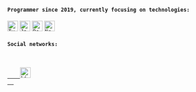 #### `Programmer since 2019, currently focusing on technologies:`

<code><img height="24" src="https://cdn.iconscout.com/icon/free/png-512/typescript-1174965.png" alt="Typescript"/></code>
<code><img height="24" src="https://www.freepnglogos.com/uploads/javascript-png/javascript-vector-logo-yellow-png-transparent-javascript-vector-12.png" alt="Javascript"/></code>
<code><img height="24" src="https://upload.wikimedia.org/wikipedia/commons/thumb/a/a7/React-icon.svg/1280px-React-icon.svg.png" alt="ReactJs"/></code>
<code><img height="24" src="https://seeklogo.com/images/N/nodejs-logo-FBE122E377-seeklogo.com.png" alt="NodeJs"/></code>

#### `Social networks:`
<code>
  <a target="_blank" href="https://www.linkedin.com/in/kaique-caires-807771186/">
    <img height="24" src="https://verat.co.uk/wp-content/uploads/2019/03/1024px-Linkedin_icon.svg.png" alt="LinkedIn"/>
  </a>
</code>

